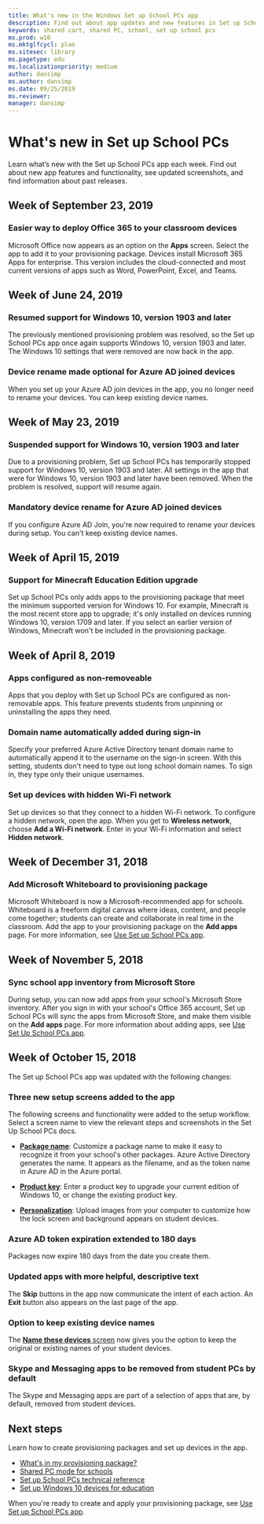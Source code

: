 ```yaml
---
title: What's new in the Windows Set up School PCs app
description: Find out about app updates and new features in Set up School PCs.
keywords: shared cart, shared PC, school, set up school pcs
ms.prod: w10
ms.mktglfcycl: plan
ms.sitesec: library
ms.pagetype: edu
ms.localizationpriority: medium
author: dansimp
ms.author: dansimp
ms.date: 09/25/2019
ms.reviewer:
manager: dansimp
---
```


# What's new in Set up School PCs
Learn what’s new with the Set up School PCs app each week. Find out about new app features and functionality, see updated screenshots, and find information about past releases.


## Week of September 23, 2019

### Easier way to deploy Office 365 to your classroom devices
 Microsoft Office now appears as an option on the **Apps** screen. Select the app to add it to your provisioning package. Devices install Microsoft 365 Apps for enterprise. This version includes the cloud-connected and most current versions of apps such as Word, PowerPoint, Excel, and Teams.


## Week of June 24, 2019

### Resumed support for Windows 10, version 1903 and later
The previously mentioned provisioning problem was resolved, so the Set up School PCs app once again supports Windows 10, version 1903 and later. The Windows 10 settings that were removed are now back in the app.

### Device rename made optional for Azure AD joined devices
When you set up your Azure AD join devices in the app, you no longer need to rename your devices. You can keep existing device names.

## Week of May 23, 2019

### Suspended support for Windows 10, version 1903 and later
Due to a provisioning problem, Set up School PCs has temporarily stopped support for Windows 10, version 1903 and later. All settings in the app that were for Windows 10, version 1903 and later have been removed. When the problem is resolved, support will resume again.

### Mandatory device rename for Azure AD joined devices
If you configure Azure AD Join, you're now required to rename your devices during setup. You can't keep existing device names.

## Week of April 15, 2019

### Support for Minecraft Education Edition upgrade
 Set up School PCs only adds apps to the provisioning package that meet the minimum supported version for Windows 10. For example, Minecraft is the most recent store app to upgrade; it's only installed on devices running Windows 10, version 1709 and later. If you select an earlier version of Windows, Minecraft won't be included in the provisioning package.

## Week of April 8, 2019

### Apps configured as non-removeable
Apps that you deploy with Set up School PCs are configured as non-removable apps. This feature prevents students from unpinning or uninstalling the apps they need.

### Domain name automatically added during sign-in
Specify your preferred Azure Active Directory tenant domain name to automatically append it to the username on the sign-in screen. With this setting, students don't need to type out long school domain names. To sign in, they type only their unique usernames.

### Set up devices with hidden Wi-Fi network
Set up devices so that they connect to a hidden Wi-Fi network. To configure a hidden network, open the app. When you get to **Wireless network**, choose **Add a Wi-Fi network**. Enter in your Wi-Fi information and select **Hidden network**.


## Week of December 31, 2018

### Add Microsoft Whiteboard to provisioning package
Microsoft Whiteboard is now a Microsoft-recommended app for schools. Whiteboard is a freeform digital canvas where ideas, content, and people come together; students can create and collaborate in real time in the classroom. Add the app to your provisioning package on the **Add apps** page. For more information, see [Use Set up School PCs app](use-set-up-school-pcs-app.md#create-the-provisioning-package).

## Week of November 5, 2018

### Sync school app inventory from Microsoft Store
During setup, you can now add apps from your school's Microsoft Store inventory. After you sign in with your school's Office 365 account, Set up School PCs will sync the apps from Microsoft Store, and make them visible on the **Add apps** page. For more information about adding apps, see [Use Set Up School PCs app](use-set-up-school-pcs-app.md#create-the-provisioning-package).


## Week of October 15, 2018

The Set up School PCs app was updated with the following changes:

### Three new setup screens added to the app
The following screens and functionality were added to the setup workflow. Select a screen name to view the relevant steps and screenshots in the Set Up School PCs docs.

* [**Package name**](use-set-up-school-pcs-app.md#package-name): Customize a package name to make it easy to recognize it from your school's other packages. Azure Active Directory generates the name. It appears as the filename, and as the token name in Azure AD in the Azure portal.

* [**Product key**](use-set-up-school-pcs-app.md#product-key): Enter a product key to upgrade your current edition of Windows 10, or change the existing product key.

* [**Personalization**](use-set-up-school-pcs-app.md#personalization): Upload images from your computer to customize how the lock screen and background appears on student devices.

### Azure AD token expiration extended to 180 days
Packages now expire 180 days from the date you create them.

### Updated apps with more helpful, descriptive text
The **Skip** buttons in the app now communicate the intent of each action. An **Exit** button also appears on the last page of the app.

### Option to keep existing device names
The [**Name these devices** screen](use-set-up-school-pcs-app.md#device-names) now gives you the option to keep the original or existing names of your student devices.

### Skype and Messaging apps to be removed from student PCs by default
The Skype and Messaging apps are part of a selection of apps that are, by default, removed from student devices.


## Next steps
Learn how to create provisioning packages and set up devices in the app.
* [What's in my provisioning package?](set-up-school-pcs-provisioning-package.md)
* [Shared PC mode for schools](set-up-school-pcs-shared-pc-mode.md)
* [Set up School PCs technical reference](set-up-school-pcs-technical.md)
* [Set up Windows 10 devices for education](set-up-windows-10.md)

When you're ready to create and apply your provisioning package, see [Use Set up School PCs app](use-set-up-school-pcs-app.md).





